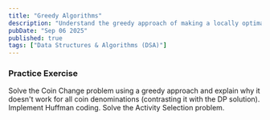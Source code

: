 ```yaml
---
title: "Greedy Algorithms"
description: "Understand the greedy approach of making a locally optimal choice at each step. Be able to prove or disprove whether a greedy strategy works for a given problem."
pubDate: "Sep 06 2025"
published: true
tags: ["Data Structures & Algorithms (DSA)"]
---
```


### Practice Exercise

Solve the Coin Change problem using a greedy approach and explain why it doesn't work for all coin denominations (contrasting it with the DP solution). Implement Huffman coding. Solve the Activity Selection problem.
